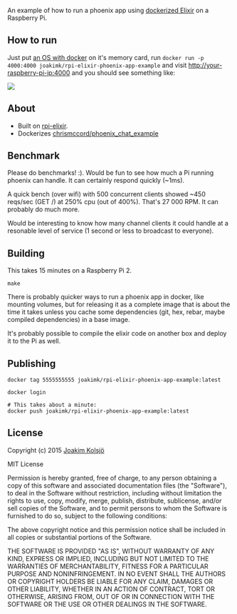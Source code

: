 An example of how to run a phoenix app using [dockerized Elixir](https://github.com/joakimk/rpi-elixir) on a Raspberry Pi.

## How to run

Just put [an OS with docker](http://blog.hypriot.com/downloads/) on it's memory card, run `docker run -p 4000:4000 joakimk/rpi-elixir-phoenix-app-example` and visit <http://your-raspberry-pi-ip:4000> and you should see something like:

![](https://dl.dropboxusercontent.com/u/136929/github/rpi-elixir-phoenix.png)

## About

* Built on [rpi-elixir](https://github.com/joakimk/rpi-elixir).
* Dockerizes [chrismccord/phoenix_chat_example](https://github.com/chrismccord/phoenix_chat_example)

## Benchmark

Please do benchmarks! :). Would be fun to see how much a Pi running phoenix can handle. It can certainly respond quickly (~1ms).

A quick bench (over wifi) with 500 concurrent clients showed ~450 reqs/sec (GET /) at 250% cpu (out of 400%). That's 27 000 RPM. It can probably do much more.

Would be interesting to know how many channel clients it could handle at a resonable level of service (1 second or less to broadcast to everyone).

## Building

This takes 15 minutes on a Raspberry Pi 2.

    make

There is probably quicker ways to run a phoenix app in docker, like mounting volumes, but for releasing it as a complete image that is about the time it takes unless you cache some dependencies (git, hex, rebar, maybe compiled dependencies) in a base image.

It's probably possible to compile the elixir code on another box and deploy it to the Pi as well.

## Publishing

    docker tag 5555555555 joakimk/rpi-elixir-phoenix-app-example:latest

    docker login

    # This takes about a minute:
    docker push joakimk/rpi-elixir-phoenix-app-example:latest

## License

Copyright (c) 2015 [Joakim Kolsjö](https://twitter.com/joakimk)

MIT License

Permission is hereby granted, free of charge, to any person obtaining
a copy of this software and associated documentation files (the
"Software"), to deal in the Software without restriction, including
without limitation the rights to use, copy, modify, merge, publish,
distribute, sublicense, and/or sell copies of the Software, and to
permit persons to whom the Software is furnished to do so, subject to
the following conditions:

The above copyright notice and this permission notice shall be
included in all copies or substantial portions of the Software.

THE SOFTWARE IS PROVIDED "AS IS", WITHOUT WARRANTY OF ANY KIND,
EXPRESS OR IMPLIED, INCLUDING BUT NOT LIMITED TO THE WARRANTIES OF
MERCHANTABILITY, FITNESS FOR A PARTICULAR PURPOSE AND
NONINFRINGEMENT. IN NO EVENT SHALL THE AUTHORS OR COPYRIGHT HOLDERS BE
LIABLE FOR ANY CLAIM, DAMAGES OR OTHER LIABILITY, WHETHER IN AN ACTION
OF CONTRACT, TORT OR OTHERWISE, ARISING FROM, OUT OF OR IN CONNECTION
WITH THE SOFTWARE OR THE USE OR OTHER DEALINGS IN THE SOFTWARE.
